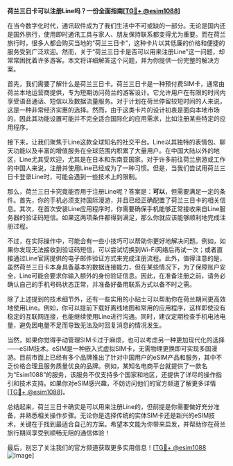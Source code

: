 **荷兰三日卡可以注册Line吗？一份全面指南[[TG💪+ @esim1088](https://t.me/s/esim1088)]**

在当今数字化时代，通讯软件成为了我们生活中不可或缺的一部分。无论是国内还是国外旅行，使用即时通讯工具与家人、朋友保持联系都变得尤为重要。而在荷兰旅行时，很多人都会购买当地的“荷兰三日卡”，这种卡片以其低廉的价格和便捷的服务受到广泛欢迎。然而，关于“荷兰三日卡是否可以用来注册Line”这一问题，却常常困扰着许多游客。本文将详细解答这个问题，并为你提供一份完整的解决方案。

首先，我们需要了解什么是荷兰三日卡。荷兰三日卡是一种预付费SIM卡，通常由荷兰本地运营商提供，专为短期访问荷兰的游客设计。它允许用户在有限的时间内享受语音通话、短信以及数据流量服务。对于计划在荷兰停留较短时间的人来说，这是一种非常经济实惠的选择。然而，由于这类卡片的设计初衷是面向本地市场的，因此其功能设置可能并不完全适合国际化的应用需求，比如注册某些特定的应用程序。

接下来，让我们聚焦于Line这款全球知名的社交平台。Line以其独特的表情包、聊天功能以及丰富的增值服务在全球范围内积累了大量用户。在中国大陆以外的地区，Line尤其受欢迎，尤其是在日本和东南亚国家。对于许多前往荷兰旅游或工作的中国人来说，注册并使用Line已经成为了一种习惯。但是，当我们尝试用荷兰三日卡登录Line时，可能会遇到一些技术上的限制。

那么，荷兰三日卡究竟能否用于注册Line呢？答案是：**可以**，但需要满足一定的条件。首先，你的手机必须支持国际漫游，并且已经正确配置了荷兰三日卡的相关信息。其次，在首次安装Line应用程序时，你需要确保手机能够正常接收来自Line服务器的验证码短信。如果这两项条件都得到满足，那么你就应该能够顺利地完成注册过程。

不过，在实际操作中，可能会有一些小技巧可以帮助你更好地解决问题。例如，如果你发现无法接收到验证码短信，可以尝试切换到Wi-Fi网络后再试一次；或者直接通过Line官网提供的电子邮件验证方式来完成注册流程。此外，值得注意的是，虽然荷兰三日卡本身具备基本的数据连接能力，但在某些情况下，为了保障账户安全，Line可能会要求你输入额外的身份验证信息。因此，在准备注册之前，请务必确认自己的手机号码状态正常，并准备好备用联系方式以备不时之需。

除了上述提到的技术细节外，还有一些实用的小贴士可以帮助你在荷兰期间更高效地使用Line。例如，你可以提前下载好离线地图和常用的应用程序，这样即使没有稳定的互联网连接，也能继续使用Line进行沟通。同时，建议定期检查手机电池电量，避免因电量不足而导致无法及时回复消息的情况发生。

当然，如果你觉得手动管理SIM卡过于麻烦，也可以考虑另一种更加现代化的选择——eSIM技术。eSIM是一种嵌入式虚拟SIM卡，无需物理更换即可实现多国漫游。目前市面上已经有多个品牌推出了针对中国用户的eSIM产品和服务，其中不乏价格合理且服务质量优良的品牌。例如，某知名电商平台就提供了一款名为“Esim1088”的服务，该服务不仅支持多个国家和地区，还提供了详尽的操作指引和技术支持。如果你对eSIM感兴趣，不妨访问他们的官方频道了解更多详情[[TG💪+ @esim1088](https://t.me/s/esim1088)]。

总结起来，荷兰三日卡确实是可以用来注册Line的，但前提是你需要做好充分准备，并熟悉相关操作步骤。无论你是选择传统的实体SIM卡还是新兴的eSIM技术，关键在于找到最适合自己的方案。希望本文能为你带来启发，并帮助你在荷兰旅行期间享受到顺畅无阻的通信体验！

最后，别忘了关注我们的官方频道获取更多实用信息！[[TG💪+ @esim1088](https://t.me/s/esim1088) ![Image](https://i.postimg.cc/4NQfJmqS/Snipaste-2025-05-13-00-14-12.png)]